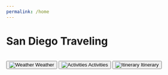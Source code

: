 ```yaml
---
permalink: /home
---
```


<link rel="stylesheet" href="style.css" />
<title>San Diego Traveling</title>
<body id='sandiego-background'>
<div class="title-container">
    <h1 class="title">San Diego Traveling</h1>
</div>
<body>
<br>
  <div class="button-container">
    <button class="button weather-button" onclick='goWeather()'>
      <img src="https://files.catbox.moe/iri8q7.png" alt="Weather">
      <span class="button-text">Weather</span>
    </button>
    <button class="button activities-button" onclick='goActivities()'>
      <img src="https://files.catbox.moe/6riss4.png" alt="Activities">
      <span class="button-text">Activities</span>
    </button>
    <button class="button itinerary-button" onclick='goItinerary()'>
      <img src="https://files.catbox.moe/1m85ow.png" alt="Itinerary">
      <span class="button-text">Itinerary</span>
    </button>
  </div>
</body>
<script src="http://127.0.0.1:4200/travel_project/script.js"></script>